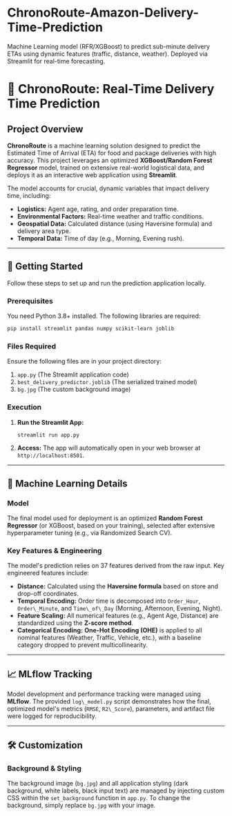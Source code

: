 # ChronoRoute-Amazon-Delivery-Time-Prediction
Machine Learning model (RFR/XGBoost) to predict sub-minute delivery ETAs using dynamic features (traffic, distance, weather). Deployed via Streamlit for real-time forecasting. 


# 🚚 ChronoRoute: Real-Time Delivery Time Prediction

## Project Overview

**ChronoRoute** is a machine learning solution designed to predict the Estimated Time of Arrival (ETA) for food and package deliveries with high accuracy. This project leverages an optimized **XGBoost/Random Forest Regressor** model, trained on extensive real-world logistical data, and deploys it as an interactive web application using **Streamlit**.

The model accounts for crucial, dynamic variables that impact delivery time, including:
* **Logistics:** Agent age, rating, and order preparation time.
* **Environmental Factors:** Real-time weather and traffic conditions.
* **Geospatial Data:** Calculated distance (using Haversine formula) and delivery area type.
* **Temporal Data:** Time of day (e.g., Morning, Evening rush).

***

## 🚀 Getting Started

Follow these steps to set up and run the prediction application locally.

### Prerequisites

You need Python 3.8+ installed. The following libraries are required:

```bash
pip install streamlit pandas numpy scikit-learn joblib
````

### Files Required

Ensure the following files are in your project directory:

1.  `app.py` (The Streamlit application code)
2.  `best_delivery_predictor.joblib` (The serialized trained model)
3.  `bg.jpg` (The custom background image)

### Execution

1.  **Run the Streamlit App:**
    ```bash
    streamlit run app.py
    ```
2.  **Access:** The app will automatically open in your web browser at `http://localhost:8501`.

-----

## 🧠 Machine Learning Details

### Model

The final model used for deployment is an optimized **Random Forest Regressor** (or XGBoost, based on your training), selected after extensive hyperparameter tuning (e.g., via Randomized Search CV).

### Key Features & Engineering

The model's prediction relies on 37 features derived from the raw input. Key engineered features include:

  * **Distance:** Calculated using the **Haversine formula** based on store and drop-off coordinates.
  * **Temporal Encoding:** Order time is decomposed into `Order_Hour`, `Order\_Minute`, and `Time\_of\_Day` (Morning, Afternoon, Evening, Night).
  * **Feature Scaling:** All numerical features (e.g., Agent Age, Distance) are standardized using the **Z-score method**.
  * **Categorical Encoding:** **One-Hot Encoding (OHE)** is applied to all nominal features (Weather, Traffic, Vehicle, etc.), with a baseline category dropped to prevent multicollinearity.

-----

## 📈 MLflow Tracking

Model development and performance tracking were managed using **MLflow**. The provided `log\_model.py` script demonstrates how the final, optimized model's metrics (`RMSE`, `R2\_Score`), parameters, and artifact file were logged for reproducibility.

-----

## 🛠️ Customization

### Background & Styling

The background image (`bg.jpg`) and all application styling (dark background, white labels, black input text) are managed by injecting custom CSS within the `set_background` function in `app.py`. To change the background, simply replace `bg.jpg` with your image.

```
```
